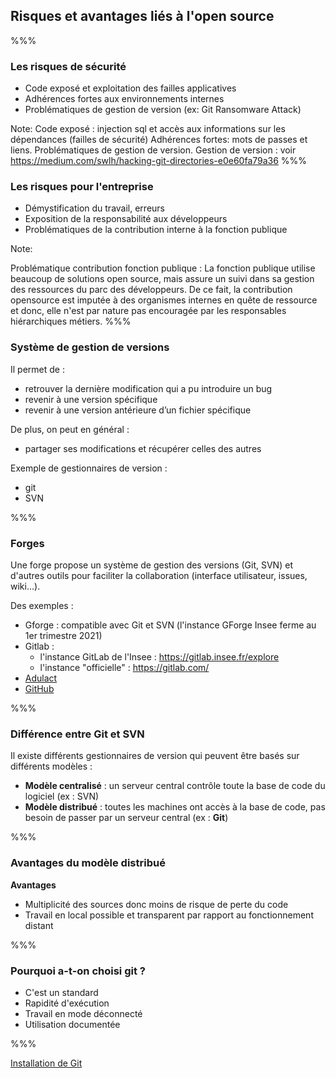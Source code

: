 <!-- .slide: data-background-image="images/logo-git.png" data-background-size="600px" class="chapter" -->

## Risques et avantages liés à l'open source

%%%

<!-- .slide: data-background-image="images/git-book.png" data-background-size="600px" class="slide" -->

### Les risques de sécurité

- Code exposé et exploitation des failles applicatives
- Adhérences fortes aux environnements internes
- Problématiques de gestion de version (ex: Git Ransomware Attack)

Note:
Code exposé : injection sql et accès aux informations sur les dépendances (failles de sécurité)
Adhérences fortes: mots de passes et liens. Problématiques de gestion de version.
Gestion de version : voir https://medium.com/swlh/hacking-git-directories-e0e60fa79a36
%%%

<!-- .slide: data-background-image="images/git-book.png" data-background-size="600px" class="slide" -->

### Les risques pour l'entreprise

- Démystification du travail, erreurs 
- Exposition de la responsabilité aux développeurs
- Problématiques de la contribution interne à la fonction publique

Note:

Problématique contribution fonction publique : 
La fonction publique utilise beaucoup de solutions open source, mais assure un suivi dans sa gestion des ressources du parc des développeurs. De ce fait, la contribution opensource est imputée à des organismes internes en quête de ressource et donc, elle n'est par nature pas encouragée par les responsables hiérarchiques métiers.
%%%

<!-- .slide: data-background-image="images/logo-git.png" data-background-size="600px"  class="slide" -->

### Système de gestion de versions

Il permet de :

- retrouver la dernière modification qui a pu introduire un bug
- revenir à une version spécifique
- revenir à une version antérieure d’un fichier spécifique

De plus, on peut en général :

- partager ses modifications et récupérer celles des autres

Exemple de gestionnaires de version :
- git
- SVN

%%%

<!-- .slide: data-background-image="images/logo-git.png" data-background-size="600px"  class="slide" -->

### Forges

Une forge propose un système de gestion des versions (Git, SVN) et d'autres outils pour faciliter la collaboration (interface utilisateur, issues, wiki...).

Des exemples :
- Gforge : compatible avec Git et SVN (l'instance GForge Insee ferme au 1er trimestre 2021)
- Gitlab : 
    - l'instance GitLab de l'Insee : https://gitlab.insee.fr/explore
    - l'instance "officielle" : https://gitlab.com/
- [Adulact](https://adullact.org/)
- [GitHub](https://github.com/InseeFr)

%%%

<!-- .slide: data-background-image="images/logo-git.png" data-background-size="600px"  class="slide" -->

### Différence entre Git et SVN

Il existe différents gestionnaires de version qui peuvent être basés sur différents modèles :

- **Modèle centralisé** : un serveur central contrôle toute la base de code du logiciel (ex : SVN)
- **Modèle distribué** : toutes les machines ont accès à la base de code, pas besoin de passer par un serveur central (ex : **Git**)

%%%

<!-- .slide: data-background-image="images/logo-git.png" data-background-size="600px"  class="slide" -->

### Avantages du modèle distribué

**Avantages**

- Multiplicité des sources donc moins de risque de perte du code
- Travail en local possible et transparent par rapport au fonctionnement distant

%%%

<!-- .slide: data-background-image="images/logo-git.png" data-background-size="600px"  class="slide" -->

### Pourquoi a-t-on choisi git ?

- C'est un standard
- Rapidité d'exécution
- Travail en mode déconnecté
- Utilisation documentée

%%%

<!-- .slide: data-background-image="images/logo-git.png" data-background-size="600px"  class="slide" -->

[Installation de Git](.\exercices\exercice_1-installation-git.html)